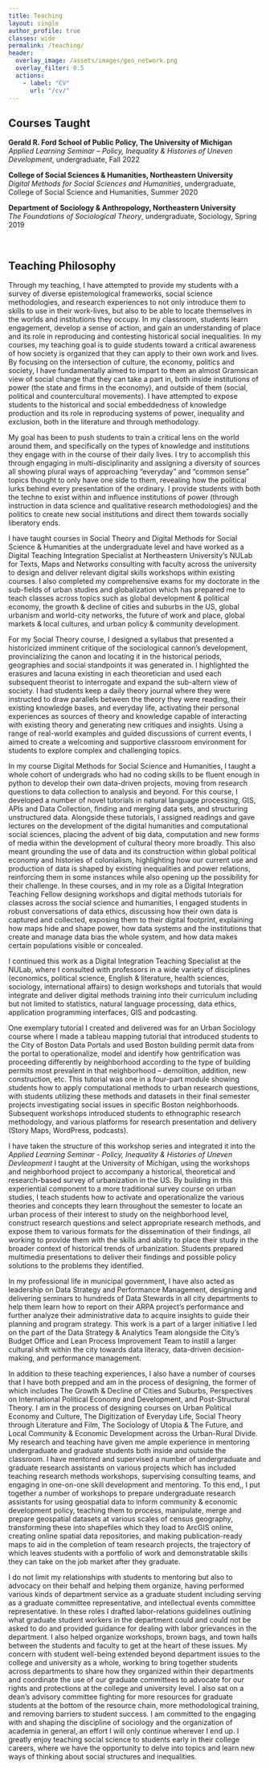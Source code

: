 ```yaml
---
title: Teaching
layout: single
author_profile: true
classes: wide
permalink: /teaching/
header:
  overlay_image: /assets/images/geo_network.png
  overlay_filter: 0.5
  actions:
    - label: "CV"
      url: "/cv/"
---
```

<h2> Courses Taught </h2>
<p>
  <strong>Gerald R. Ford School of Public Policy, The University of Michigan </strong><br>
  <em>Applied Learning Seminar – Policy, Inequality & Histories of Uneven Development</em>, undergraduate, Fall 2022
</p>
<p>
  <strong>College of Social Sciences & Humanities, Northeastern University</strong><br>
  <em>Digital Methods for Social Sciences and Humanities</em>, undergraduate, College of Social Science and Humanities, Summer 2020
</p> 
<p>
  <strong>Department of Sociology & Anthropology, Northeastern University</strong><br>
  <em>The Foundations of Sociological Theory</em>, undergraduate, Sociology, Spring 2019
</p>

<br>
<h2> Teaching Philosophy </h2>
<p>Through my teaching, I have attempted to provide my students with a survey of diverse epistemological frameworks, social science methodologies, and research experiences to not only introduce them to skills to use in their work-lives, but also to be able to locate themselves in the worlds and institutions they occupy. In my classroom, students learn engagement, develop a sense of action, and gain an understanding of place and its role in reproducing and contesting historical social inequalities. In my courses, my teaching goal is to guide students toward a critical awareness of how society is organized that they can apply to their own work and lives. By focusing on the intersection of culture, the economy, politics and society, I have fundamentally aimed to impart to them an almost Gramsican view of social change that they can take a part in, both inside institutions of power (the state and firms in the economy), and outside of them (social, political and countercultural movements). I have attempted to expose students to the historical and social embeddedness of knowledge production and its role in reproducing systems of power, inequality and exclusion, both in the literature and through methodology.</p> 

<p>My goal has been to push students to train a critical lens on the world around them, and specifically on the types of knowledge and institutions they engage with in the course of their daily lives. I try to accomplish this through engaging in multi-disciplinarity and assigning a diversity of sources all showing plural ways of approaching “everyday” and “common sense” topics thought to only have one side to them, revealing how the political lurks behind every presentation of the ordinary. I provide students with both the techne to exist within and influence institutions of power (through instruction in data science and qualitative research methodologies) and the politics to create new social institutions and direct them towards socially liberatory ends.</p> 

<p>I have taught courses in Social Theory and Digital Methods for Social Science & Humanities at the undergraduate level and have worked as a Digital Teaching Integration Specialist at Northeastern University’s NULab for Texts, Maps and Networks consulting with faculty across the university to design and deliver relevant digital skills workshops within existing courses. I also completed my comprehensive exams for my doctorate in the sub-fields of urban studies and globalization which has prepared me to teach classes across topics such as global development & political economy, the growth & decline of cities and suburbs in the US, global urbanism and world-city networks, the future of work and place, global markets & local cultures, and urban policy & community development.</p>

<p>For my Social Theory course, I designed a syllabus that presented a historicized imminent critique of the sociological cannon’s development, provincializing the canon and locating it in the historical periods, geographies and social standpoints it was generated in. I highlighted the erasures and lacuna existing in each theoretician and used each subsequent theorist to interrogate and expand the sub-altern view of society. I had students keep a daily theory journal where they were instructed to draw parallels between the theory they were reading, their existing knowledge bases, and everyday life, activating their personal experiences as sources of theory and knowledge capable of interacting with existing theory and generating new critiques and insights. Using a range of real-world examples and guided discussions of current events, I aimed to create a welcoming and supportive classroom environment for students to explore complex and challenging topics.</p>  

<p>In my course Digital Methods for Social Science and Humanities, I taught a whole cohort of undergrads who had no coding skills to be fluent enough in python to develop their own data-driven projects, moving from research questions to data collection to analysis and beyond. For this course, I developed a number of novel tutorials in natural language processing, GIS, APIs and Data Collection, finding and merging data sets, and structuring unstructured data. Alongside these tutorials, I assigned readings and gave lectures on the development of the digital humanities and computational social sciences, placing the advent of big data, computation and new forms of media within the development of cultural theory more broadly. This also meant grounding the use of data and its construction within global political economy and histories of colonialism, highlighting how our current use and production of data is shaped by existing inequalities and power relations, reinforcing them in some instances while also opening up the possibility for their challenge. In these courses, and in my role as a Digital Integration Teaching Fellow designing workshops and digital methods tutorials for classes across the social science and humanities, I engaged students in robust conversations of data ethics, discussing how their own data is captured and collected, exposing them to their digital footprint, explaining how maps hide and shape power, how data systems and the institutions that create and manage data bias the whole system, and how data makes certain populations visible or concealed.</p>
  
<p>I continued this work as a Digital Integration Teaching Specialist at the NULab, where I consulted with professors in a wide variety of disciplines (economics, political science, English & literature, health sciences, sociology, international affairs) to design workshops and tutorials that would integrate and deliver digital methods training into their curriculum including but not limited to statistics, natural language processing, data ethics, application programming interfaces, GIS and podcasting.</p> 

<p>One exemplary tutorial I created and delivered was for an Urban Sociology course where I made a tableau mapping tutorial that introduced students to the City of Boston Data Portals and used Boston building permit data from the portal to operationalize, model and identify how gentrification was proceeding differently by neighborhood according to the type of building permits most prevalent in that neighborhood – demolition, addition, new construction, etc. This tutorial was one in a four-part module showing students how to apply computational methods to urban research questions, with students utilizing these methods and datasets in their final semester projects investigating social issues in specific Boston neighborhoods. Subsequent workshops introduced students to ethnographic research methodology, and various platforms for research presentation and delivery (Story Maps, WordPress, podcasts). </p>

<p>I have taken the structure of this workshop series and integrated it into the <em>Applied Learning Seminar - Policy, Inequality & Histories of Uneven Devleopment </em> I taught at the University of Michigan, using the workshops and neighborhood project to accompany a historical, theoretical and research-based survey of urbanization in the US. By building in this experiential component to a more traditional survey course on urban studies, I teach students how to activate and operationalize the various theories and concepts they learn throughout the semester to locate an urban process of their interest to study on the neighborhood level, construct research questions and select appropriate research methods, and expose them to various formats for the dissemination of their findings, all working to provide them with the skills and ability to place their study in the broader context of historical trends of urbanization. Students prepared multimedia presentations to deliver their findings and possible policy solutions to the problems they identified.</p>

<p>In my professional life in municipal government, I have also acted as leadership on Data Strategy and Performance Management, designing and delivering seminars to hundreds of Data Stewards in all city departments to help them learn how to report on their ARPA project’s performance and further analyze their administrative data to acquire insights to guide their planning and program strategy. This work is a part of a larger initiative I led on the part of the Data Strategy & Analytics Team alongside the City’s Budget Office and Lean Process Improvement Team to instill a larger cultural shift within the city towards data literacy, data-driven decision-making, and performance management.</p> 

<p>In addition to these teaching experiences, I also have a number of courses that I have both prepped and am in the process of designing, the former of which includes The Growth & Decline of Cities and Suburbs, Perspectives on International Political Economy and Development, and Post-Structural Theory. I am in the process of designing courses on Urban Political Economy and Culture, The Digitization of Everyday Life, Social Theory through Literature and Film, The Sociology of Utopia & The Future, and Local Community & Economic Development across the Urban-Rural Divide. My research and teaching have given me ample experience in mentoring undergraduate and graduate students both inside and outside the classroom. I have mentored and supervised a number of undergraduate and graduate research assistants on various projects which has included teaching research methods workshops, supervising consulting teams, and engaging in one-on-one skill development and mentoring. To this end,, I put together a number of workshops to prepare undergraduate research assistants for using geospatial data to inform community & economic development policy, teaching them to process, manipulate, merge and prepare geospatial datasets at various scales of census geography, transforming these into shapefiles which they load to ArcGIS online, creating online spatial data repositories, and making publication-ready maps to aid in the completion of team research projects, the trajectory of which leaves students with a portfolio of work and demonstratable skills they can take on the job market after they graduate.</p> 

<p>I do not limit my relationships with students to mentoring but also to advocacy on their behalf and helping them organize, having performed various kinds of department service as a graduate student including serving as a graduate committee representative, and intellectual events committee representative. In these roles I drafted labor-relations guidelines outlining what graduate student workers in the department could and could not be asked to do and provided guidance for dealing with labor grievances in the department. I also helped organize workshops, brown bags, and town halls between the students and faculty to get at the heart of these issues. My concern with student well-being extended beyond department issues to the college and university as a whole, working to bring together students across departments to share how they organized within their departments and coordinate the use of our graduate committees to advocate for our rights and protections at the college and university level. I also sat on a dean’s advisory committee fighting for more resources for graduate students at the bottom of the resource chain, more methodological training, and removing barriers to student success. I am committed to the engaging with and shaping the discipline of sociology and the organization of academia in general, an effort I will only continue wherever I end up. I greatly enjoy teaching social science to students early in their college careers, where we have the opportunity to delve into topics and learn new ways of thinking about social structures and inequalities.</p> 

